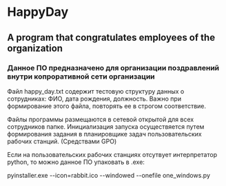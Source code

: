 # HappyDay
## A program that congratulates employees of the organization
### Данное ПО предназначено для организации поздравлений внутри копроративной сети организации
Файл happy_day.txt содержит тестовую структуру данных о сотрудниках: ФИО, дата рождения, должность. Важно при формирование этого файла, повторять ее в строгом соответствие.

Файлы программы размещаются в сетевой открытой для всех сотрудников папке. Инициализация запуска осуществяется путем формирования задания в планировщике задач пользовательских рабочих станций. (Средствами GPO)

Если на пользовательских рабочих станциях отсутвует интерпретатор python, то можно данное ПО упаковать в .exe:

pyinstaller.exe --icon=rabbit.ico --windowed --onefile one_windows.py
